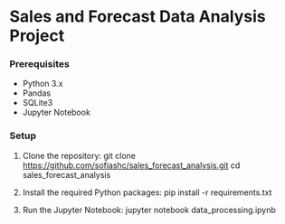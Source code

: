 # Sales and Forecast Data Analysis Project

### Prerequisites
- Python 3.x
- Pandas
- SQLite3
- Jupyter Notebook

### Setup

1. Clone the repository:
git clone https://github.com/sofiashc/sales_forecast_analysis.git
cd sales_forecast_analysis

2. Install the required Python packages:
pip install -r requirements.txt

3. Run the Jupyter Notebook:
jupyter notebook data_processing.ipynb
